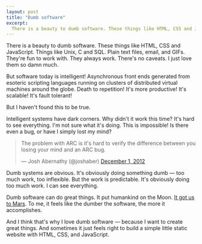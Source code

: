 ```yaml
---
layout: post
title: "Dumb software"
excerpt:
  There is a beauty to dumb software. These things like HTML, CSS and JavaScript. Things like Unix, C and SQL. Plain text files, email, and GIFs. They're fun to work with. They always work. There's no caveats. I just love them so damn much.
---
```


There is a beauty to dumb software. These things like HTML, CSS and JavaScript. Things like Unix, C and SQL. Plain text files, email, and GIFs. They're fun to work with. They always work. There's no caveats. I just love them so damn much.

But software today is intelligent! Asynchronous front ends generated from esoteric scripting languages running on clusters of distributed virtual machines around the globe. Death to repetition! It's more productive! It's scalable! It's fault tolerant!

But I haven't found this to be true.

Intelligent systems have dark corners. Why didn't it work this time? It's hard to see everything. I'm not sure what it's doing.  This is impossible! Is there even a bug, or have I simply lost my mind?

<blockquote class="twitter-tweet"><p>The problem with ARC is it's hard to verify the difference between you losing your mind and an ARC bug.</p>&mdash; Josh Abernathy (@joshaber) <a href="https://twitter.com/joshaber/status/274717093486800896" data-datetime="2012-12-01T03:30:33+00:00">December 1, 2012</a></blockquote>
<script src="//platform.twitter.com/widgets.js" charset="utf-8"></script>

Dumb systems are obvious. It's obviously doing something dumb — too much work, too inflexible. But the work is predictable. It's obviously doing too much work. I can see everything.

Dumb software can do great things. It put humankind on the Moon. [It got us to Mars](http://lars-lab.jpl.nasa.gov/JPL_Coding_Standard_C.pdf). To me, it feels like the dumber the software, the more it accomplishes.

And I think that's why I love dumb software — because I want to create great things. And sometimes it just feels right to build a simple little static website with HTML, CSS, and JavaScript.
